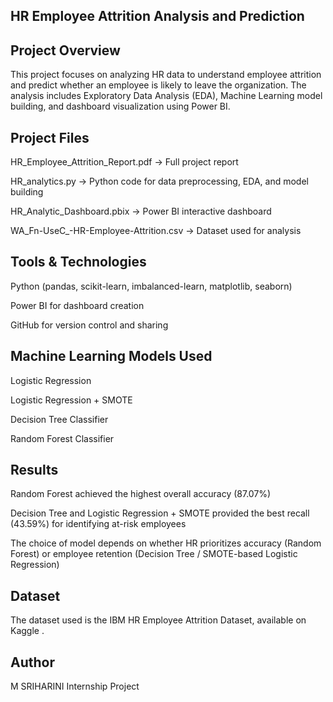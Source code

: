 ## HR Employee Attrition Analysis and Prediction ##
## Project Overview

This project focuses on analyzing HR data to understand employee attrition and predict whether an employee is likely to leave the organization. The analysis includes Exploratory Data Analysis (EDA), Machine Learning model building, and dashboard visualization using Power BI.

## Project Files

HR_Employee_Attrition_Report.pdf → Full project report

HR_analytics.py → Python code for data preprocessing, EDA, and model building

HR_Analytic_Dashboard.pbix → Power BI interactive dashboard

WA_Fn-UseC_-HR-Employee-Attrition.csv → Dataset used for analysis  

## Tools & Technologies

Python (pandas, scikit-learn, imbalanced-learn, matplotlib, seaborn)

Power BI for dashboard creation

GitHub for version control and sharing

## Machine Learning Models Used

Logistic Regression

Logistic Regression + SMOTE

Decision Tree Classifier

Random Forest Classifier

## Results

Random Forest achieved the highest overall accuracy (87.07%)

Decision Tree and Logistic Regression + SMOTE provided the best recall (43.59%) for identifying at-risk employees

The choice of model depends on whether HR prioritizes accuracy (Random Forest) or employee retention (Decision Tree / SMOTE-based Logistic Regression)

## Dataset

The dataset used is the IBM HR Employee Attrition Dataset, available on Kaggle
.

## Author

M SRIHARINI
Internship Project
